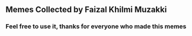 ## Memes Collected by Faizal Khilmi Muzakki
### Feel free to use it, thanks for everyone who made this memes
